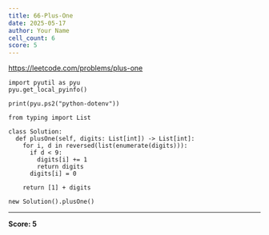```yaml
---
title: 66-Plus-One
date: 2025-05-17
author: Your Name
cell_count: 6
score: 5
---
```


https://leetcode.com/problems/plus-one


```
import pyutil as pyu
pyu.get_local_pyinfo()
```


```
print(pyu.ps2("python-dotenv"))
```


```
from typing import List
```


```
class Solution:
  def plusOne(self, digits: List[int]) -> List[int]:
    for i, d in reversed(list(enumerate(digits))):
      if d < 9:
        digits[i] += 1
        return digits
      digits[i] = 0

    return [1] + digits
```


```
new Solution().plusOne()
```


---
**Score: 5**